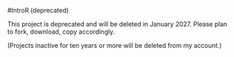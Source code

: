 #IntroR (deprecated)

This project is deprecated and will be deleted in January 2027. Please plan to fork, download, copy accordingly.

(Projects inactive for ten years or more will be deleted from my account.)
